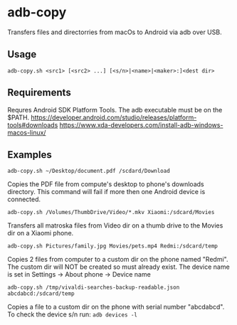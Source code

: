 # adb-copy

Transfers files and directorries from macOs to Android via adb over USB.

## Usage
`adb-copy.sh <src1> [<src2> ...] [<s/n>|<name>|<maker>:]<dest dir>`

## Requirements
Requres Android SDK Platform Tools. The adb executable must be on the $PATH.
https://developer.android.com/studio/releases/platform-tools#downloads
https://www.xda-developers.com/install-adb-windows-macos-linux/

## Examples
`adb-copy.sh ~/Desktop/document.pdf /scdard/Download`

Copies the PDF file from compute\'s desktop to phone\'s downloads 
directory. This command will fail if more then one Android device is 
connected.

`adb-copy.sh /Volumes/ThumbDrive/Video/*.mkv Xiaomi:/sdcard/Movies`

Transfers all matroska files from Video dir on a thumb drive to the Movies
dir on a Xiaomi phone.

`adb-copy.sh Pictures/family.jpg Movies/pets.mp4 Redmi:/sdcard/temp`

Copies 2 files from computer to a custom dir on the phone named "Redmi".
The custom dir will NOT be created so must already exist. The device name
is set in Settings -> About phone -> Device name

`adb-copy.sh /tmp/vivaldi-searches-backup-readable.json abcdabcd:/sdcard/temp`

Copies a file to a custom dir on the phone with serial number "abcdabcd".
To check the device s/n run:
`adb devices -l`
